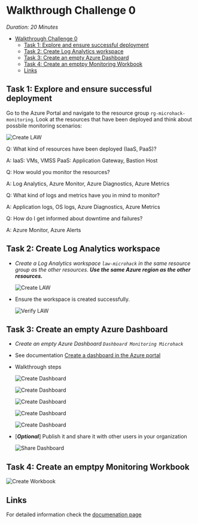 # Walkthrough Challenge 0

*Duration: 20 Minutes*

- [Walkthrough Challenge 0](#walkthrough-challenge-0)
  - [Task 1: Explore and ensure successful deployment](#task-1-explore-and-ensure-successful-deployment)
  - [Task 2: Create Log Analytics workspace](#task-2-create-log-analytics-workspace)
  - [Task 3: Create an empty Azure Dashboard](#task-3-create-an-empty-azure-dashboard)
  - [Task 4: Create an emptpy Monitoring Workbook](#task-4-create-an-emptpy-monitoring-workbook)
  - [Links](#links)

## Task 1: Explore and ensure successful deployment

Go to the Azure Portal and navigate to the resource group `rg-microhack-monitoring`. Look at the resources that have been deployed and think about possbile monitoring scenarios:

![Create LAW](./img/task_01.png)

Q: What kind of resources have been deployed (IaaS, PaaS)?

A: IaaS: VMs, VMSS PaaS: Application Gateway, Bastion Host 

Q: How would you monitor the resources?

A: Log Analytics, Azure Monitor, Azure Diagnostics, Azure Metrics

Q: What kind of logs and metrics have you in mind to monitor?

A: Application logs, OS logs, Azure Diagnostics, Azure Metrics

Q: How do I get informed about downtime and failures?

A: Azure Monitor, Azure Alerts

## Task 2: Create Log Analytics workspace

- *Create a Log Analytics workspace `law-microhack` in the same resource group as the other resources. **Use the same Azure region as the other resources.***

    ![Create LAW](./img/task_02.png)

- Ensure the workspace is created successfully.

    ![Verify LAW](./img/task_02_a.png)

## Task 3: Create an empty Azure Dashboard

- *Create an empty Azure Dashboard `Dashboard Monitoring Microhack`*
- See documentation [Create a dashboard in the Azure portal](https://learn.microsoft.com/en-us/azure/azure-portal/azure-portal-dashboards)

- Walkthrough steps
  
    ![Create Dashboard](./img/task_03_a.png)

    ![Create Dashboard](./img/task_03_b.png)

    ![Create Dashboard](./img/task_03_c.png)

    ![Create Dashboard](./img/task_03_d.png)

    ![Create Dashboard](./img/task_03_e.png)

- [***Optional***] Publish it and share it with other users in your organization

    ![Share Dashboard](./img/task_03_f.png)

## Task 4: Create an emptpy Monitoring Workbook

![Create Workbook](./img/task_4_a.png)

## Links

For detailed information check the [documenation page](https://learn.microsoft.com/en-us/azure/azure-monitor/logs/quick-create-workspace?tabs=azure-portal)